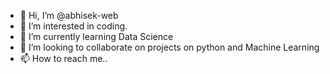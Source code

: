 - 👋 Hi, I’m @abhisek-web
- 👀 I’m interested in coding.
- 🌱 I’m currently learning Data Science
- 💞️ I’m looking to collaborate on projects on python and Machine Learning
- 📫 How to reach me..

<!---
abhisek-web/abhisek-web is a ✨ special ✨ repository because its `README.md` (this file) appears on your GitHub profile.
You can click the Preview link to take a look at your changes.
--->
